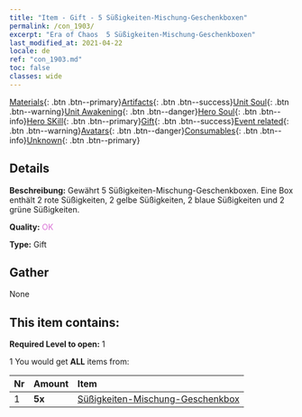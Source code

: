 ```yaml
---
title: "Item - Gift - 5 Süßigkeiten-Mischung-Geschenkboxen"
permalink: /con_1903/
excerpt: "Era of Chaos  5 Süßigkeiten-Mischung-Geschenkboxen"
last_modified_at: 2021-04-22
locale: de
ref: "con_1903.md"
toc: false
classes: wide
---
```

 [Materials](/ItemsDE/){: .btn .btn--primary}[Artifacts](/ItemsDE/Artifacts/){: .btn .btn--success}[Unit Soul](/ItemsDE/UnitSoul/){: .btn .btn--warning}[Unit Awakening](/ItemsDE/UnitAwakening/){: .btn .btn--danger}[Hero Soul](/ItemsDE/HeroSoul/){: .btn .btn--info}[Hero SKill](/ItemsDE/HeroSkill/){: .btn .btn--primary}[Gift](/ItemsDE/Gift/){: .btn .btn--success}[Event related](/ItemsDE/Events/){: .btn .btn--warning}[Avatars](/ItemsDE/Avatars/){: .btn .btn--danger}[Consumables](/ItemsDE/Consumables/){: .btn .btn--info}[Unknown](/ItemsDE/Unknown/){: .btn .btn--primary}

## Details
 **Beschreibung:** Gewährt 5 Süßigkeiten-Mischung-Geschenkboxen. Eine Box enthält 2 rote Süßigkeiten, 2 gelbe Süßigkeiten, 2 blaue Süßigkeiten und 2 grüne Süßigkeiten.

 **Quality:** <span style="color: #DA70D6">OK</span>

 **Type:** Gift

## Gather

  None

## This item contains:

 **Required Level to open:** 1

 1 You would get **ALL** items  from:

  | Nr | Amount |     Item    |
  |:---|:-------|:------------|
  | 1 |  **5x** | [Süßigkeiten-Mischung-Geschenkbox](/ItemsDE/con_1902/) |  | 
